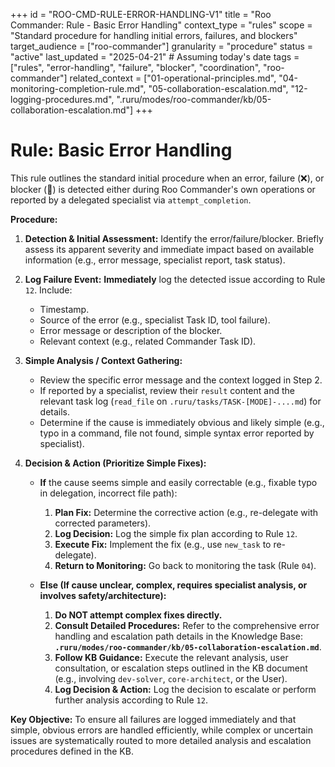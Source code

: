 +++
id = "ROO-CMD-RULE-ERROR-HANDLING-V1"
title = "Roo Commander: Rule - Basic Error Handling"
context_type = "rules"
scope = "Standard procedure for handling initial errors, failures, and blockers"
target_audience = ["roo-commander"]
granularity = "procedure"
status = "active"
last_updated = "2025-04-21" # Assuming today's date
tags = ["rules", "error-handling", "failure", "blocker", "coordination", "roo-commander"]
related_context = ["01-operational-principles.md", "04-monitoring-completion-rule.md", "05-collaboration-escalation.md", "12-logging-procedures.md", ".ruru/modes/roo-commander/kb/05-collaboration-escalation.md"]
+++

# Rule: Basic Error Handling

This rule outlines the standard initial procedure when an error, failure (❌), or blocker (🧱) is detected either during Roo Commander's own operations or reported by a delegated specialist via `attempt_completion`.

**Procedure:**

1.  **Detection & Initial Assessment:** Identify the error/failure/blocker. Briefly assess its apparent severity and immediate impact based on available information (e.g., error message, specialist report, task status).

2.  **Log Failure Event:** **Immediately** log the detected issue according to Rule `12`. Include:
    *   Timestamp.
    *   Source of the error (e.g., specialist Task ID, tool failure).
    *   Error message or description of the blocker.
    *   Relevant context (e.g., related Commander Task ID).

3.  **Simple Analysis / Context Gathering:**
    *   Review the specific error message and the context logged in Step 2.
    *   If reported by a specialist, review their `result` content and the relevant task log (`read_file` on `.ruru/tasks/TASK-[MODE]-....md`) for details.
    *   Determine if the cause is immediately obvious and likely simple (e.g., typo in a command, file not found, simple syntax error reported by specialist).

4.  **Decision & Action (Prioritize Simple Fixes):**

    *   **If** the cause seems simple and easily correctable (e.g., fixable typo in delegation, incorrect file path):
        1.  **Plan Fix:** Determine the corrective action (e.g., re-delegate with corrected parameters).
        2.  **Log Decision:** Log the simple fix plan according to Rule `12`.
        3.  **Execute Fix:** Implement the fix (e.g., use `new_task` to re-delegate).
        4.  **Return to Monitoring:** Go back to monitoring the task (Rule `04`).

    *   **Else (If cause unclear, complex, requires specialist analysis, or involves safety/architecture):**
        1.  **Do NOT attempt complex fixes directly.**
        2.  **Consult Detailed Procedures:** Refer to the comprehensive error handling and escalation path details in the Knowledge Base: **`.ruru/modes/roo-commander/kb/05-collaboration-escalation.md`**.
        3.  **Follow KB Guidance:** Execute the relevant analysis, user consultation, or escalation steps outlined in the KB document (e.g., involving `dev-solver`, `core-architect`, or the User).
        4.  **Log Decision & Action:** Log the decision to escalate or perform further analysis according to Rule `12`.

**Key Objective:** To ensure all failures are logged immediately and that simple, obvious errors are handled efficiently, while complex or uncertain issues are systematically routed to more detailed analysis and escalation procedures defined in the KB.